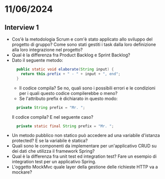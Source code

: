# 11/06/2024
## Interview 1
- Cos'è la metodologia Scrum e com'è stato applicato allo sviluppo del progetto di gruppo? Come sono stati gestiti i task dalla loro definizione alla loro integrazione nel progetto?
- Qual è la differenza fra Product Backlog e Sprint Backlog?
- Dato il seguente metodo:
  ```java
    public static void elaborate(String input) {
      return this.prefix + " - " + input + ", end";
    }
  ```
  - Il codice compila? Se no, quali sono i possibili errori e le condizioni per i quali questo codice compilerebbe o meno?
  - Se l'attributo prefix è dichiarato in questo modo:
  ```java
    private String prefix = "Mr. ";
  ```
  Il codice compila? E nel seguente caso?
  ```java
    private static final String prefix = "Mr. ";
  ```
- Un metodo pubblico non statico può accedere ad una variabile d'istanza protected? E se la variabile è statica?
- Quali sono le componenti da implementare per un'applicativo CRUD su dei dati che utilizza il framework Spring?
- Qual è la differenza fra unit test ed integration test? Fare un esempio di integration test per un applicativo Spring.
- L'oggetto MockMvc quale layer della gestione delle richieste HTTP va a mockare?


